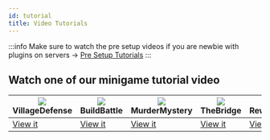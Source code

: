 ```yaml
---
id: tutorial
title: Video Tutorials
---
```

:::info
Make sure to watch the pre setup videos if you are newbie with plugins on servers -> [Pre Setup Tutorials](/plugily/tutorial/presetup)
:::


## Watch one of our minigame tutorial video
| ![](https://wiki.plugily.xyz/img/VD.png) VillageDefense | ![](https://wiki.plugily.xyz/img/BB.png) BuildBattle | ![](https://wiki.plugily.xyz/img/MM.png) MurderMystery | ![](https://wiki.plugily.xyz/img/TB.png) TheBridge | ![](https://wiki.plugily.xyz/img/question.png) Rewards.yml |
|---------------------------------------------------------|------------------------------------------------------|-------------------------------------------------------|----------------------------------------------------|------------------------------------------------------------|
| [View it](/plugily/tutorial/villagedefense)             | [View it](/plugily/tutorial/buildbattle)             | [View it](/plugily/murdermystery)                     | [View it](/plugily/tutorial/thebridge)             | [View it](/plugily/tutorial/presetup#setup-rewardsyml)     |
